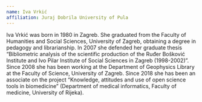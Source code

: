 ```yaml
---
name: Iva Vrkić
affiliation: Juraj Dobrila University of Pula
---
```


Iva Vrkić was born in 1980 in Zagreb. She graduated from the Faculty of Humanities and Social Sciences, University of Zagreb, obtaining a degree in pedagogy and librarianship. In 2007 she defended her graduate thesis “Bibliometric analysis of the scientific production of the Ruđer Bošković Institute and Ivo Pilar Institute of Social Sciences in Zagreb (1998-2002)”. Since 2008 she has been working at the Department of Geophysics Library at the Faculty of Science, University of Zagreb. Since 2018 she has been an associate on the project “Knowledge, attitudes and use of open science tools in biomedicine” (Department of medical informatics, Faculty of medicine, University of Rijeka).
